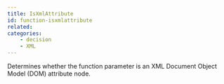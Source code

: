 ```yaml
---
title: IsXmlAttribute
id: function-isxmlattribute
related:
categories:
    - decision
    - XML
---
```


Determines whether the function parameter is an
XML Document Object Model (DOM) attribute node.